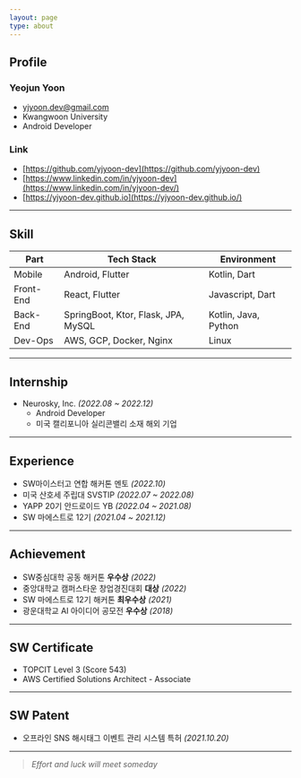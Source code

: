 ```yaml
---
layout: page
type: about
---
```


## Profile

### Yeojun Yoon
- yjyoon.dev@gmail.com
- Kwangwoon University
- Android Developer

### Link
- [https://github.com/yjyoon-dev](https://github.com/yjyoon-dev)
- [https://www.linkedin.com/in/yjyoon-dev](https://www.linkedin.com/in/yjyoon-dev/)
- [https://yjyoon-dev.github.io](https://yjyoon-dev.github.io/)

---

## Skill

Part | Tech Stack | Environment
---|---|---
Mobile | Android, Flutter | Kotlin, Dart
Front-End | React, Flutter | Javascript, Dart
Back-End | SpringBoot, Ktor, Flask, JPA, MySQL | Kotlin, Java, Python
Dev-Ops | AWS, GCP, Docker, Nginx | Linux

---

## Internship

- Neurosky, Inc. *(2022.08 ~ 2022.12)*
  - Android Developer
  - 미국 캘리포니아 실리콘밸리 소재 해외 기업
  
---

## Experience

- SW마이스터고 연합 해커톤 멘토 *(2022.10)*
- 미국 산호세 주립대 SVSTIP *(2022.07 ~ 2022.08)*
- YAPP 20기 안드로이드 YB *(2022.04 ~ 2021.08)*
- SW 마에스트로 12기 *(2021.04 ~ 2021.12)*
  
---

## Achievement


- SW중심대학 공동 해커톤 **우수상** *(2022)*
- 중앙대학교 캠퍼스타운 창업경진대회 **대상** *(2022)*
- SW 마에스트로 12기 해커톤 **최우수상** *(2021)*
- 광운대학교 AI 아이디어 공모전 **우수상** *(2018)*

---

## SW Certificate

- TOPCIT Level 3 (Score 543)
- AWS Certified Solutions Architect - Associate

---

## SW Patent

- 오프라인 SNS 해시태그 이벤트 관리 시스템 특허 *(2021.10.20)*

---

> *Effort and luck will meet someday*